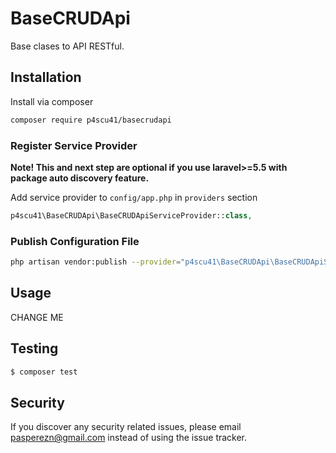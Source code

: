 # BaseCRUDApi

Base clases to API RESTful.

## Installation

Install via composer

```bash
composer require p4scu41/basecrudapi
```

### Register Service Provider

**Note! This and next step are optional if you use laravel>=5.5 with package
auto discovery feature.**

Add service provider to `config/app.php` in `providers` section
```php
p4scu41\BaseCRUDApi\BaseCRUDApiServiceProvider::class,
```

### Publish Configuration File

```bash
php artisan vendor:publish --provider="p4scu41\BaseCRUDApi\BaseCRUDApiServiceProvider" --tag="config"
```

## Usage

CHANGE ME

## Testing

``` bash
$ composer test
```

## Security

If you discover any security related issues, please email pasperezn@gmail.com instead of using the issue tracker.
